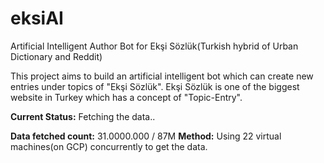 # eksiAI
Artificial Intelligent Author Bot for Ekşi Sözlük(Turkish hybrid of Urban Dictionary and Reddit)

This project aims to build an artificial intelligent bot which can create new entries under topics of "Ekşi Sözlük". Ekşi Sözlük is one of the biggest website in Turkey which has a concept of "Topic-Entry".


**Current Status:** Fetching the data..  

**Data fetched count:** 31.0000.000 / 87M **Method:** Using 22 virtual machines(on GCP) concurrently to get the data.
